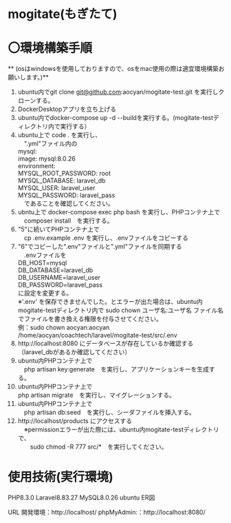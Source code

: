 # mogitate(もぎたて)
# 〇環境構築手順  
** (osはwindowsを使用しておりますので、osをmac使用の際は適宜環境構築お願いします。)**
1. ubuntu内でgit clone git@github.com:aocyan/mogitate-test.git を実行しクローンする。
2. DockerDesktopアプリを立ち上げる
3. ubuntu内でdocker-compose up -d --buildを実行する。(mogitate-testディレクトリ内で実行する）
4. ubuntu上で code . を実行し、  
　".yml"ファイル内の  
    mysql:  
        image: mysql:8.0.26  
        environment:  
            MYSQL_ROOT_PASSWORD: root  
            MYSQL_DATABASE: laravel_db  
            MYSQL_USER: laravel_user  
            MYSQL_PASSWORD: laravel_pass  
　であることを確認してください。
6. ubntu上で docker-compose exec php bash を実行し、PHPコンテナ上で  
　composer install　を実行する。
7. "5"に続いてPHPコンテナ上で  
　cp .env.example .env を実行し、.envファイルをコピーする
8. "6"でコピーした".env"ファイルと".yml"ファイルを同期する  
　.envファイルを  
     DB_HOST=mysql  
     DB_DATABASE=laravel_db  
     DB_USERNAME=laravel_user  
     DB_PASSWORD=laravel_pass  
 に設定を変更する。  
 ※'.env' を保存できませんでした。とエラーが出た場合は、ubuntu内mogitate-testディレクトリ内で
   sudo chown ユーザ名:ユーザ名 ファイル名　でファイルを書き換える権限を付与させてください。  
   例：sudo chown aocyan:aocyan /home/aocyan/coachtech/laravel/mogitate-test/src/.env
9. http://localhost:8080 にデータベースが存在しているか確認する（laravel_dbがあるか確認してください）
10. ubuntu内PHPコンテナ上で  
　php artisan key:generate　を実行し、アプリケーションキーを生成する。  
11. ubuntu内PHPコンテナ上で  
  php artisan migrate　を実行し、マイグレーションする。
12. ubuntu内PHPコンテナ上で  
　php artisan db:seed　を実行し、シーダファイルを挿入する。
13. http://localhost/products にアクセスする  
　※permissionエラーが出た際には、ubuntu内mogitate-testディレクトリで、  
 　　sudo chmod -R 777 src/*　を実行してください。

# 使用技術(実行環境)
PHP8.3.0
Laravel8.83.27
MySQL8.0.26
ubuntu
ER図


URL
開発環境：http://localhost/
phpMyAdmin:：http://localhost:8080/
